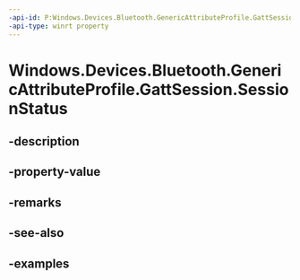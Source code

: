 ```yaml
---
-api-id: P:Windows.Devices.Bluetooth.GenericAttributeProfile.GattSession.SessionStatus
-api-type: winrt property
---
```


<!-- Property syntax.
public GattSessionStatus SessionStatus { get; }
-->

# Windows.Devices.Bluetooth.GenericAttributeProfile.GattSession.SessionStatus

## -description

## -property-value

## -remarks

## -see-also

## -examples


